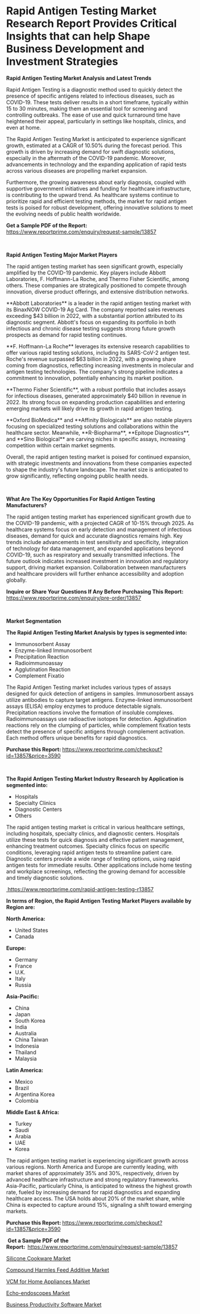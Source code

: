 <p><h1>Rapid Antigen Testing Market Research Report Provides Critical Insights that can help Shape Business Development and Investment Strategies</h1></p><p><strong>Rapid Antigen Testing Market Analysis and Latest Trends</strong></p>
<p><p>Rapid Antigen Testing is a diagnostic method used to quickly detect the presence of specific antigens related to infectious diseases, such as COVID-19. These tests deliver results in a short timeframe, typically within 15 to 30 minutes, making them an essential tool for screening and controlling outbreaks. The ease of use and quick turnaround time have heightened their appeal, particularly in settings like hospitals, clinics, and even at home.</p><p>The Rapid Antigen Testing Market is anticipated to experience significant growth, estimated at a CAGR of 10.50% during the forecast period. This growth is driven by increasing demand for swift diagnostic solutions, especially in the aftermath of the COVID-19 pandemic. Moreover, advancements in technology and the expanding application of rapid tests across various diseases are propelling market expansion. </p><p>Furthermore, the growing awareness about early diagnosis, coupled with supportive government initiatives and funding for healthcare infrastructure, is contributing to the upward trend. As healthcare systems continue to prioritize rapid and efficient testing methods, the market for rapid antigen tests is poised for robust development, offering innovative solutions to meet the evolving needs of public health worldwide.</p></p>
<p><strong>Get a Sample PDF of the Report:&nbsp;</strong> <a href="https://www.reportprime.com/enquiry/request-sample/13857">https://www.reportprime.com/enquiry/request-sample/13857</a></p>
<p>&nbsp;</p>
<p><strong>Rapid Antigen Testing Major Market Players</strong></p>
<p><p>The rapid antigen testing market has seen significant growth, especially amplified by the COVID-19 pandemic. Key players include Abbott Laboratories, F. Hoffmann-La Roche, and Thermo Fisher Scientific, among others. These companies are strategically positioned to compete through innovation, diverse product offerings, and extensive distribution networks.</p><p>**Abbott Laboratories** is a leader in the rapid antigen testing market with its BinaxNOW COVID-19 Ag Card. The company reported sales revenues exceeding $43 billion in 2022, with a substantial portion attributed to its diagnostic segment. Abbott's focus on expanding its portfolio in both infectious and chronic disease testing suggests strong future growth prospects as demand for rapid testing continues.</p><p>**F. Hoffmann-La Roche** leverages its extensive research capabilities to offer various rapid testing solutions, including its SARS-CoV-2 antigen test. Roche's revenue surpassed $63 billion in 2022, with a growing share coming from diagnostics, reflecting increasing investments in molecular and antigen testing technologies. The company's strong pipeline indicates a commitment to innovation, potentially enhancing its market position.</p><p>**Thermo Fisher Scientific**, with a robust portfolio that includes assays for infectious diseases, generated approximately $40 billion in revenue in 2022. Its strong focus on expanding production capabilities and entering emerging markets will likely drive its growth in rapid antigen testing.</p><p>**Oxford BioMedica** and **Affinity Biologicals** are also notable players focusing on specialized testing solutions and collaborations within the healthcare sector. Meanwhile, **R-Biopharma**, **Epitope Diagnostics**, and **Sino Biological** are carving niches in specific assays, increasing competition within certain market segments.</p><p>Overall, the rapid antigen testing market is poised for continued expansion, with strategic investments and innovations from these companies expected to shape the industry's future landscape. The market size is anticipated to grow significantly, reflecting ongoing public health needs.</p></p>
<p>&nbsp;</p>
<p><strong>What Are The Key Opportunities For Rapid Antigen Testing Manufacturers?</strong></p>
<p><p>The rapid antigen testing market has experienced significant growth due to the COVID-19 pandemic, with a projected CAGR of 10-15% through 2025. As healthcare systems focus on early detection and management of infectious diseases, demand for quick and accurate diagnostics remains high. Key trends include advancements in test sensitivity and specificity, integration of technology for data management, and expanded applications beyond COVID-19, such as respiratory and sexually transmitted infections. The future outlook indicates increased investment in innovation and regulatory support, driving market expansion. Collaboration between manufacturers and healthcare providers will further enhance accessibility and adoption globally.</p></p>
<p><strong>Inquire or Share Your Questions If Any Before Purchasing This Report:</strong> <a href="https://www.reportprime.com/enquiry/pre-order/13857">https://www.reportprime.com/enquiry/pre-order/13857</a></p>
<p>&nbsp;</p>
<p><strong>Market Segmentation</strong></p>
<p><strong>The Rapid Antigen Testing Market Analysis by types is segmented into:</strong></p>
<p><ul><li>Immunosorbent Assay</li><li>Enzyme-linked Immunosorbent</li><li>Precipitation Reaction</li><li>Radioimmunoassay</li><li>Agglutination Reaction</li><li>Complement Fixatio</li></ul></p>
<p><p>The Rapid Antigen Testing market includes various types of assays designed for quick detection of antigens in samples. Immunosorbent assays utilize antibodies to capture target antigens. Enzyme-linked immunosorbent assays (ELISA) employ enzymes to produce detectable signals. Precipitation reactions involve the formation of insoluble complexes. Radioimmunoassays use radioactive isotopes for detection. Agglutination reactions rely on the clumping of particles, while complement fixation tests detect the presence of specific antigens through complement activation. Each method offers unique benefits for rapid diagnostics.</p></p>
<p><strong>Purchase this Report:&nbsp;</strong><a href="https://www.reportprime.com/checkout?id=13857&price=3590">https://www.reportprime.com/checkout?id=13857&price=3590</a></p>
<p>&nbsp;</p>
<p><strong>The Rapid Antigen Testing Market Industry Research by Application is segmented into:</strong></p>
<p><ul><li>Hospitals</li><li>Specialty Clinics</li><li>Diagnostic Centers</li><li>Others</li></ul></p>
<p><p>The rapid antigen testing market is critical in various healthcare settings, including hospitals, specialty clinics, and diagnostic centers. Hospitals utilize these tests for quick diagnosis and effective patient management, enhancing treatment outcomes. Specialty clinics focus on specific conditions, leveraging rapid antigen tests to streamline patient care. Diagnostic centers provide a wide range of testing options, using rapid antigen tests for immediate results. Other applications include home testing and workplace screenings, reflecting the growing demand for accessible and timely diagnostic solutions.</p></p>
<p><a href="https://www.reportprime.com/rapid-antigen-testing-r13857">&nbsp;https://www.reportprime.com/rapid-antigen-testing-r13857</a></p>
<p><strong>In terms of Region, the Rapid Antigen Testing Market Players available by Region are:</strong></p>
<p>
    <p> <strong> North America: </strong>
        <ul>
            <li>United States</li>
            <li>Canada</li>
        </ul>
        </p> 
    <p> <strong> Europe: </strong>
        <ul>
            <li>Germany</li>
            <li>France</li>
            <li>U.K.</li>
            <li>Italy</li>
            <li>Russia</li>
        </ul>
        </p> 
    <p> <strong> Asia-Pacific: </strong>
        <ul>
            <li>China</li>
            <li>Japan</li>
            <li>South Korea</li>
            <li>India</li>
            <li>Australia</li>
            <li>China Taiwan</li>
            <li>Indonesia</li>
            <li>Thailand</li>
            <li>Malaysia</li>
        </ul>
        </p> 
    <p> <strong> Latin America: </strong>
        <ul>
            <li>Mexico</li>
            <li>Brazil</li>
            <li>Argentina Korea</li>
            <li>Colombia</li>
        </ul>
        </p> 
    <p> <strong> Middle East & Africa: </strong>
        <ul>
            <li>Turkey</li>
            <li>Saudi</li>
            <li>Arabia</li>
            <li>UAE</li>
            <li>Korea</li>
        </ul>
    </p>
    </p>
<p><p>The rapid antigen testing market is experiencing significant growth across various regions. North America and Europe are currently leading, with market shares of approximately 35% and 30%, respectively, driven by advanced healthcare infrastructure and strong regulatory frameworks. Asia-Pacific, particularly China, is anticipated to witness the highest growth rate, fueled by increasing demand for rapid diagnostics and expanding healthcare access. The USA holds about 20% of the market share, while China is expected to capture around 15%, signaling a shift toward emerging markets.</p></p>
<p><strong>Purchase this Report: </strong><a href="https://www.reportprime.com/checkout?id=13857&price=3590">https://www.reportprime.com/checkout?id=13857&price=3590</a></p>
<p>&nbsp;<strong>Get a Sample PDF of the Report:&nbsp;&nbsp;</strong><a href="https://www.reportprime.com/enquiry/request-sample/13857">https://www.reportprime.com/enquiry/request-sample/13857</a></p>
<p><strong></strong></p>
<p><p><a href="https://www.linkedin.com/pulse/market-leaders-laggards-global-silicone-cookware-trends-forecast-avtre?trackingId=3rj3%2FEe1QX22EZWj0Otbew%3D%3D">Silicone Cookware Market</a></p><p><a href="https://issuu.com/reportprime-2/docs/compound-harmles-feed-additive-mark_0bc39ad6a9995a">Compound Harmles Feed Additive Market</a></p><p><a href="https://medium.com/@dorothybrooks53/the-vcm-for-home-appliances-market-has-grown-significantly-as-a-result-of-several-important-54dd16035c4a">VCM for Home Appliances Market</a></p><p><a href="https://medium.com/@dorothybrooks53/in-the-echo-endoscopes-market-the-main-focus-is-on-keeping-costs-low-and-getting-the-most-out-of-470e315e7aef">Echo-endoscopes Market</a></p><p><a href="https://github.com/pizolina/Market-Research-Report-List-6/blob/main/business-productivity-software-market.md">Business Productivity Software Market</a></p></p>